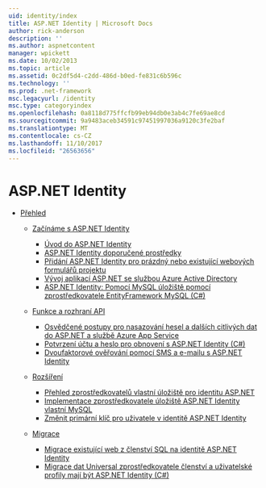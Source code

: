 ```yaml
---
uid: identity/index
title: ASP.NET Identity | Microsoft Docs
author: rick-anderson
description: ''
ms.author: aspnetcontent
manager: wpickett
ms.date: 10/02/2013
ms.topic: article
ms.assetid: 0c2df5d4-c2dd-486d-b0ed-fe831c6b596c
ms.technology: ''
ms.prod: .net-framework
msc.legacyurl: /identity
msc.type: categoryindex
ms.openlocfilehash: 0a8118d775ffcfb99eb94db0e3ab4c7fe69ae8cd
ms.sourcegitcommit: 9a9483aceb34591c97451997036a9120c3fe2baf
ms.translationtype: MT
ms.contentlocale: cs-CZ
ms.lasthandoff: 11/10/2017
ms.locfileid: "26563656"
---
```

<a name="aspnet-identity"></a>ASP.NET Identity
====================
- [Přehled](overview/index.md)

    - [Začínáme s ASP.NET Identity](overview/getting-started/index.md)

        - [Úvod do ASP.NET Identity](overview/getting-started/introduction-to-aspnet-identity.md)
        - [ASP.NET Identity doporučené prostředky](overview/getting-started/aspnet-identity-recommended-resources.md)
        - [Přidání ASP.NET Identity pro prázdný nebo existující webových formulářů projektu](overview/getting-started/adding-aspnet-identity-to-an-empty-or-existing-web-forms-project.md)
        - [Vývoj aplikací ASP.NET se službou Azure Active Directory](overview/getting-started/developing-aspnet-apps-with-windows-azure-active-directory.md)
        - [ASP.NET Identity: Pomocí MySQL úložiště pomocí zprostředkovatele EntityFramework MySQL (C#)](overview/getting-started/aspnet-identity-using-mysql-storage-with-an-entityframework-mysql-provider.md)
    - [Funkce a rozhraní API](overview/features-api/index.md)

        - [Osvědčené postupy pro nasazování hesel a dalších citlivých dat do ASP.NET a službě Azure App Service](overview/features-api/best-practices-for-deploying-passwords-and-other-sensitive-data-to-aspnet-and-azure.md)
        - [Potvrzení účtu a heslo pro obnovení s ASP.NET Identity (C#)](overview/features-api/account-confirmation-and-password-recovery-with-aspnet-identity.md)
        - [Dvoufaktorové ověřování pomocí SMS a e-mailu s ASP.NET Identity](overview/features-api/two-factor-authentication-using-sms-and-email-with-aspnet-identity.md)
    - [Rozšíření](overview/extensibility/index.md)

        - [Přehled zprostředkovatelů vlastní úložiště pro identitu ASP.NET](overview/extensibility/overview-of-custom-storage-providers-for-aspnet-identity.md)
        - [Implementace zprostředkovatele úložiště ASP.NET Identity vlastní MySQL](overview/extensibility/implementing-a-custom-mysql-aspnet-identity-storage-provider.md)
        - [Změnit primární klíč pro uživatele v identitě ASP.NET Identity](overview/extensibility/change-primary-key-for-users-in-aspnet-identity.md)
    - [Migrace](overview/migrations/index.md)

        - [Migrace existující web z členství SQL na identitě ASP.NET Identity](overview/migrations/migrating-an-existing-website-from-sql-membership-to-aspnet-identity.md)
        - [Migrace dat Universal zprostředkovatele členství a uživatelské profily mají být ASP.NET Identity (C#)](overview/migrations/migrating-universal-provider-data-for-membership-and-user-profiles-to-aspnet-identity.md)
